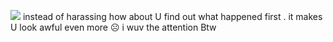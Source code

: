 ![](https://media.discordapp.net/attachments/1179004764076384390/1191825071539495012/Untitled522_20240103022655.png?ex=65a6d898&is=65946398&hm=fe8d8e422f973885afe470c72158f72b35ef660533abf3c875f97d1b83ac6226&)
instead of harassing how about U find out what happened first . it makes U look awful even more ☹️ i wuv the attention Btw 
